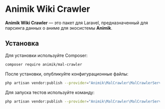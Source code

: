 # Animik Wiki Crawler

**Animik Wiki Crawler** — это пакет для Laravel, предназначенный для парсинга данных о аниме для экосистемы **Animik**.

## Установка

Для установки используйте Composer:
```bash
composer require animik/mal-crawler
```

После установки, опубликуйте конфигурационные файлы:
```bash
php artisan vendor:publish --provider="Animik\MalCrawler\MalCrawlerServiceProvider" --tag=config
```

Для запуска тестов используйте команду:
```bash
php artisan vendor:publish --provider="Animik\MalCrawler\MalCrawlerServiceProvider" --tag=config
```